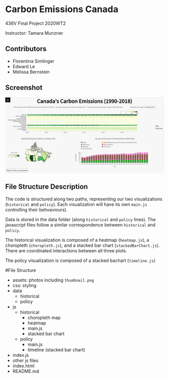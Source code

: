 # Carbon Emissions Canada
436V Final Project 2020WT2

Instructor: Tamara Munzner

## Contributors 
- Florentina Simlinger
- Edward Le
- Melissa Bernstein

## Screenshot
![](thumbnail.png)
## File Structure Description
The code is structured along two paths, representing our two visualizations (`historical` and `policy`).
Each visualization will have its own `main.js` controlling their behvaviours).

Data is stored in the data folder (along `historical` and `policy` lines).
The javascript files follow a similar correspondence between `historical` and `policy`.

The historical visualization is composed of a heatmap (`heatmap.js`), a choropleth (`choropleth.js`),
and a stacked bar chart (`stackedBarChart.js`). There are coordinated interactions between all three plots.

The policy visualization is composed of a stacked bachart (`timeline.js`)

#File Structure
- assets: photos including `thumbnail.png`
- css: styling
- data
    - historical
    - policy
- js
    - historical
        - choropleth map
        - heatmap
        - main.js
        - stacked bar chart
    - policy
        - main.js
        - timeline (stacked bar chart)
- index.js
- other js files
- index.html
- README.md

